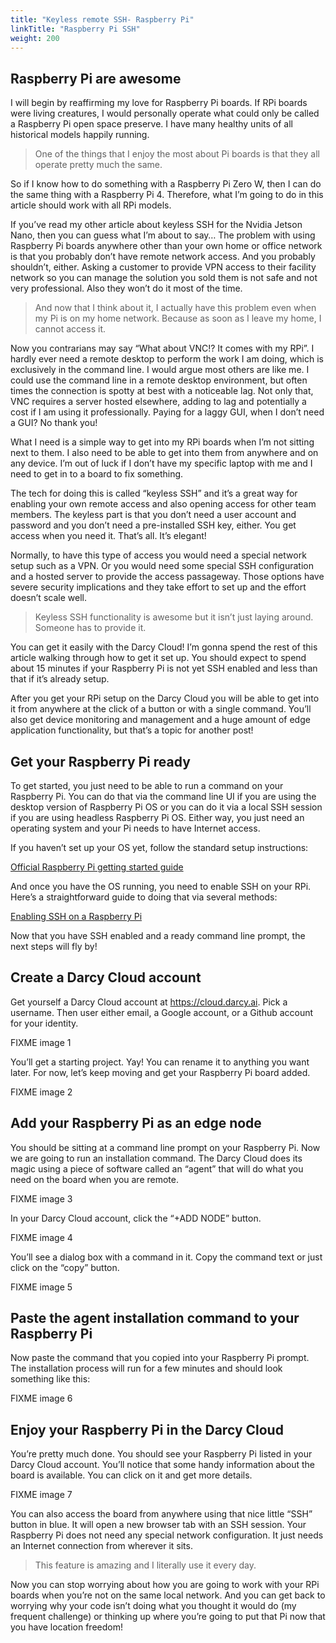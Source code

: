 ```yaml
---
title: "Keyless remote SSH- Raspberry Pi"
linkTitle: "Raspberry Pi SSH"
weight: 200
---
```

## Raspberry Pi are awesome

I will begin by reaffirming my love for Raspberry Pi boards. If RPi boards were living creatures, I would personally operate what could only be called a Raspberry Pi open space preserve. I have many healthy units of all historical models happily running.

>One of the things that I enjoy the most about Pi boards is that they all operate pretty much the same.

So if I know how to do something with a Raspberry Pi Zero W, then I can do the same thing with a Raspberry Pi 4. Therefore, what I’m going to do in this article should work with all RPi models.

If you’ve read my other article about keyless SSH for the Nvidia Jetson Nano, then you can guess what I’m about to say…
The problem with using Raspberry Pi boards anywhere other than your own home or office network is that you probably don’t have remote network access. And you probably shouldn’t, either. Asking a customer to provide VPN access to their facility network so you can manage the solution you sold them is not safe and not very professional. Also they won’t do it most of the time.

>And now that I think about it, I actually have this problem even when my Pi is on my home network. Because as soon as I leave my home, I cannot access it.

Now you contrarians may say “What about VNC!? It comes with my RPi”. I hardly ever need a remote desktop to perform the work I am doing, which is exclusively in the command line. I would argue most others are like me. I could use the command line in a remote desktop environment, but often times the connection is spotty at best with a noticeable lag. Not only that, VNC requires a server hosted elsewhere, adding to lag and potentially a cost if I am using it professionally. Paying for a laggy GUI, when I don’t need a GUI? No thank you!

What I need is a simple way to get into my RPi boards when I’m not sitting next to them. I also need to be able to get into them from anywhere and on any device. I’m out of luck if I don’t have my specific laptop with me and I need to get in to a board to fix something.

The tech for doing this is called “keyless SSH” and it’s a great way for enabling your own remote access and also opening access for other team members. The keyless part is that you don’t need a user account and password and you don’t need a pre-installed SSH key, either. You get access when you need it. That’s all. It’s elegant!

Normally, to have this type of access you would need a special network setup such as a VPN. Or you would need some special SSH configuration and a hosted server to provide the access passageway. Those options have severe security implications and they take effort to set up and the effort doesn’t scale well.

>Keyless SSH functionality is awesome but it isn’t just laying around. Someone has to provide it.

You can get it easily with the Darcy Cloud! I’m gonna spend the rest of this article walking through how to get it set up. You should expect to spend about 15 minutes if your Raspberry Pi is not yet SSH enabled and less than that if it’s already setup.

After you get your RPi setup on the Darcy Cloud you will be able to get into it from anywhere at the click of a button or with a single command. You’ll also get device monitoring and management and a huge amount of edge application functionality, but that’s a topic for another post!

## Get your Raspberry Pi ready

To get started, you just need to be able to run a command on your Raspberry Pi. You can do that via the command line UI if you are using the desktop version of Raspberry Pi OS or you can do it via a local SSH session if you are using headless Raspberry Pi OS. Either way, you just need an operating system and your Pi needs to have Internet access.

If you haven’t set up your OS yet, follow the standard setup instructions:

[Official Raspberry Pi getting started guide](https://www.raspberrypi.com/documentation/computers/getting-started.html)

And once you have the OS running, you need to enable SSH on your RPi. Here’s a straightforward guide to doing that via several methods:

[Enabling SSH on a Raspberry Pi](https://linuxize.com/post/how-to-enable-ssh-on-raspberry-pi/)

Now that you have SSH enabled and a ready command line prompt, the next steps will fly by!

## Create a Darcy Cloud account

Get yourself a Darcy Cloud account at https://cloud.darcy.ai. Pick a username. Then user either email, a Google account, or a Github account for your identity.

FIXME image 1

You’ll get a starting project. Yay! You can rename it to anything you want later. For now, let’s keep moving and get your Raspberry Pi board added.

FIXME image 2

## Add your Raspberry Pi as an edge node

You should be sitting at a command line prompt on your Raspberry Pi. Now we are going to run an installation command. The Darcy Cloud does its magic using a piece of software called an “agent” that will do what you need on the board when you are remote.

FIXME image 3

In your Darcy Cloud account, click the “+ADD NODE” button.

FIXME image 4

You’ll see a dialog box with a command in it. Copy the command text or just click on the “copy” button.

FIXME image 5

## Paste the agent installation command to your Raspberry Pi

Now paste the command that you copied into your Raspberry Pi prompt. The installation process will run for a few minutes and should look something like this:

FIXME image 6

## Enjoy your Raspberry Pi in the Darcy Cloud

You’re pretty much done. You should see your Raspberry Pi listed in your Darcy Cloud account. You’ll notice that some handy information about the board is available. You can click on it and get more details.

FIXME image 7

You can also access the board from anywhere using that nice little “SSH” button in blue. It will open a new browser tab with an SSH session. Your Raspberry Pi does not need any special network configuration. It just needs an Internet connection from wherever it sits.

>This feature is amazing and I literally use it every day.

Now you can stop worrying about how you are going to work with your RPi boards when you’re not on the same local network. And you can get back to worrying why your code isn’t doing what you thought it would do (my frequent challenge) or thinking up where you’re going to put that Pi now that you have location freedom!